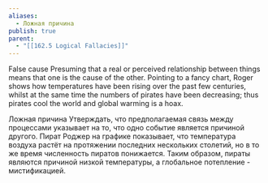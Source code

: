 ```yaml
---
aliases:
  - Ложная причина
publish: true
parent:
  - "[[162.5 Logical Fallacies]]"
---
```

False cause
Presuming that a real or perceived relationship between things means that one is the cause of the other.
Pointing to a fancy chart, Roger shows how temperatures have been rising over the past few centuries, whilst at the same time the numbers of pirates have been decreasing; thus pirates cool the world and global warming is a hoax.

Ложная причина
Утверждать, что предполагаемая связь между процессами указывает на то, что одно событие является причиной другого.
Пират Роджер на графике показывает, что температура воздуха растёт на протяжении последних нескольких столетий, но в то же время численность пиратов понижается. Таким образом, пираты являются причиной низкой температуры, а глобальное потепление - мистификацией.

